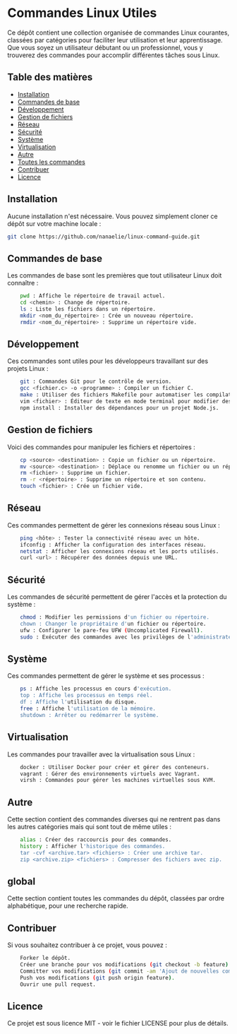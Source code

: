 # Commandes Linux Utiles

Ce dépôt contient une collection organisée de commandes Linux courantes, classées par catégories pour faciliter leur utilisation et leur apprentissage. Que vous soyez un utilisateur débutant ou un professionnel, vous y trouverez des commandes pour accomplir différentes tâches sous Linux.

## Table des matières

- [Installation](#installation)
- [Commandes de base](#commandes-de-base)
- [Développement](#développement)
- [Gestion de fichiers](#gestion-de-fichiers)
- [Réseau](#réseau)
- [Sécurité](#sécurité)
- [Système](#système)
- [Virtualisation](#virtualisation)
- [Autre](#autre)
- [Toutes les commandes](#global)
- [Contribuer](#contribuer)
- [Licence](#licence)

## Installation

Aucune installation n'est nécessaire. Vous pouvez simplement cloner ce dépôt sur votre machine locale :

```bash
git clone https://github.com/nanaelie/linux-command-guide.git
```

## Commandes de base

Les commandes de base sont les premières que tout utilisateur Linux doit connaître :

```bash
    pwd : Affiche le répertoire de travail actuel.
    cd <chemin> : Change de répertoire.
    ls : Liste les fichiers dans un répertoire.
    mkdir <nom_du_répertoire> : Crée un nouveau répertoire.
    rmdir <nom_du_répertoire> : Supprime un répertoire vide.
```

## Développement

Ces commandes sont utiles pour les développeurs travaillant sur des projets Linux :

```bash
    git : Commandes Git pour le contrôle de version.
    gcc <fichier.c> -o <programme> : Compiler un fichier C.
    make : Utiliser des fichiers Makefile pour automatiser les compilations.
    vim <fichier> : Éditeur de texte en mode terminal pour modifier des fichiers.
    npm install : Installer des dépendances pour un projet Node.js.
```

## Gestion de fichiers

Voici des commandes pour manipuler les fichiers et répertoires :

```bash
    cp <source> <destination> : Copie un fichier ou un répertoire.
    mv <source> <destination> : Déplace ou renomme un fichier ou un répertoire.
    rm <fichier> : Supprime un fichier.
    rm -r <répertoire> : Supprime un répertoire et son contenu.
    touch <fichier> : Crée un fichier vide.
```

## Réseau

Ces commandes permettent de gérer les connexions réseau sous Linux :

```bash
    ping <hôte> : Tester la connectivité réseau avec un hôte.
    ifconfig : Afficher la configuration des interfaces réseau.
    netstat : Afficher les connexions réseau et les ports utilisés.
    curl <url> : Récupérer des données depuis une URL.
```

## Sécurité

Les commandes de sécurité permettent de gérer l'accès et la protection du système :

```bash
    chmod : Modifier les permissions d'un fichier ou répertoire.
    chown : Changer le propriétaire d'un fichier ou répertoire.
    ufw : Configurer le pare-feu UFW (Uncomplicated Firewall).
    sudo : Exécuter des commandes avec les privilèges de l'administrateur.
```

## Système

Ces commandes permettent de gérer le système et ses processus :

```bash
    ps : Affiche les processus en cours d'exécution.
    top : Affiche les processus en temps réel.
    df : Affiche l'utilisation du disque.
    free : Affiche l'utilisation de la mémoire.
    shutdown : Arrêter ou redémarrer le système.
```

## Virtualisation

Les commandes pour travailler avec la virtualisation sous Linux :

```bash
    docker : Utiliser Docker pour créer et gérer des conteneurs.
    vagrant : Gérer des environnements virtuels avec Vagrant.
    virsh : Commandes pour gérer les machines virtuelles sous KVM.
```

## Autre

Cette section contient des commandes diverses qui ne rentrent pas dans les autres catégories mais qui sont tout de même utiles :

```bash
    alias : Créer des raccourcis pour des commandes.
    history : Afficher l'historique des commandes.
    tar -cvf <archive.tar> <fichiers> : Créer une archive tar.
    zip <archive.zip> <fichiers> : Compresser des fichiers avec zip.
```

## global

Cette section contient toutes les commandes du dépôt, classées par ordre alphabétique, pour une recherche rapide.

## Contribuer

Si vous souhaitez contribuer à ce projet, vous pouvez :

```bash
    Forker le dépôt.
    Créer une branche pour vos modifications (git checkout -b feature).
    Committer vos modifications (git commit -am 'Ajout de nouvelles commandes').
    Push vos modifications (git push origin feature).
    Ouvrir une pull request.
```

## Licence

Ce projet est sous licence MIT - voir le fichier LICENSE pour plus de détails.
